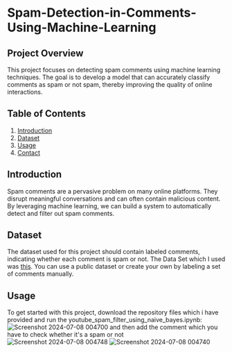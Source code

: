 # Spam-Detection-in-Comments-Using-Machine-Learning


## Project Overview

This project focuses on detecting spam comments using machine learning techniques. The goal is to develop a model that can accurately classify comments as spam or not spam, thereby improving the quality of online interactions.

## Table of Contents

1. [Introduction](#introduction)
2. [Dataset](#dataset)
3. [Usage](#usage)
4. [Contact](#contact)

## Introduction

Spam comments are a pervasive problem on many online platforms. They disrupt meaningful conversations and can often contain malicious content. By leveraging machine learning, we can build a system to automatically detect and filter out spam comments.

## Dataset

The dataset used for this project should contain labeled comments, indicating whether each comment is spam or not. The Data Set which I used was [this](https://www.kaggle.com/prashant111/youtube-spam-collection). You can use a public dataset or create your own by labeling a set of comments manually.

## Usage

To get started with this project, download the repository files which i have provided and run the youtube_spam_filter_using_naive_bayes.ipynb:
![Screenshot 2024-07-08 004700](https://github.com/AkhilHarsha1251/Spam-Detection-in-Comments-Using-Machine-Learning/assets/96991661/deeb0eb7-78ce-4575-936d-de29b8ebc014)
and then add the comment which you have to check whether it's a spam or not
![Screenshot 2024-07-08 004748](https://github.com/AkhilHarsha1251/Spam-Detection-in-Comments-Using-Machine-Learning/assets/96991661/ae8e0ff2-25d1-4aa8-b482-a639fff77b80)
![Screenshot 2024-07-08 004740](https://github.com/AkhilHarsha1251/Spam-Detection-in-Comments-Using-Machine-Learning/assets/96991661/f50bb838-a7fc-4763-8b1c-dda520f8233b)


